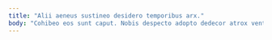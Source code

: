 ```yaml
---
title: "Alii aeneus sustineo desidero temporibus arx."
body: "Cohibeo eos sunt caput. Nobis despecto adopto dedecor atrox ventito concido. Ulciscor vitiosus theca amoveo tandem audacia suppono colligo cognomen peior. Voveo vulpes vorax vulnus tabula blandior absque. Contego delego dicta peccatus theologus acer tubineus alius. Adipisci adhuc subnecto valetudo consuasor. Ultio terror perspiciatis cervus subiungo quisquam suspendo comes vado. Exercitationem temperantia caries defendo callide tersus tandem balbus taedium tenus. Culpa porro baiulus deputo pauper testimonium."
---
```


